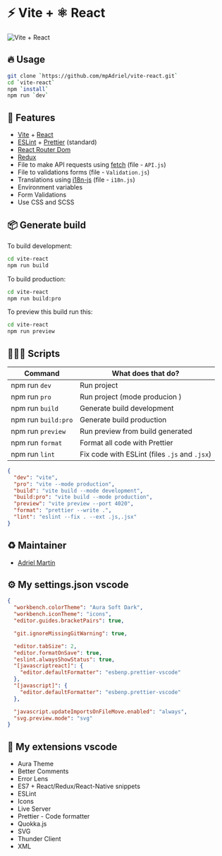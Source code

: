 # ⚡ Vite + ⚛ React

![Vite + React](https://fullstackcode.dev/wp-content/uploads/2022/01/vitereact.png)

## 🔥 Usage

```sh
git clone `https://github.com/mpAdriel/vite-react.git`
cd `vite-react`
npm `install`
npm run `dev`
```

## 🌈 Features

- [Vite](https://vitejs.dev/) + [React](https://es.reactjs.org/)
- [ESLint](https://eslint.org/) + [Prettier](https://prettier.io/) (standard)
- [React Router Dom](https://reactrouter.com/)
- [Redux](https://es.redux.js.org/)
- File to make API requests using [fetch](https://developer.mozilla.org/es/docs/Web/API/Fetch_API/Using_Fetch) (file - `API.js`)
- File to validations forms (file - `Validation.js`)
- Translations using [i18n-js](https://www.npmjs.com/package/i18n-js) (file - `i18n.js`)
- Environment variables
- Form Validations
- Use CSS and SCSS

## 📦 Generate build

To build development:

```sh
cd vite-react
npm run build
```

To build production:

```sh
cd vite-react
npm run build:pro
```

To preview this build run this:

```sh
cd vite-react
npm run preview
```

## 👨🏼‍💻 Scripts

| Command             | What does that do?                            |
| ------------------- | --------------------------------------------- |
| npm run `dev`       | Run project                                   |
| npm run `pro`       | Run project (mode producion )                 |
| npm run `build`     | Generate build development                    |
| npm run `build:pro` | Generate build production                     |
| npm run `preview`   | Run preview from build generated              |
| npm run `format`    | Format all code with Prettier                 |
| npm run `lint`      | Fix code with ESLint (files `.js` and `.jsx`) |

```json
{
  "dev": "vite",
  "pro": "vite --mode production",
  "build": "vite build --mode development",
  "build:pro": "vite build --mode production",
  "preview": "vite preview --port 4020",
  "format": "prettier --write .",
  "lint": "eslint --fix . --ext .js,.jsx"
}
```

## ♻ Maintainer

- [Adriel Martín](https://github.com/mpAdriel)

## ⚙ My settings.json vscode

```json
{
  "workbench.colorTheme": "Aura Soft Dark",
  "workbench.iconTheme": "icons",
  "editor.guides.bracketPairs": true,

  "git.ignoreMissingGitWarning": true,

  "editor.tabSize": 2,
  "editor.formatOnSave": true,
  "eslint.alwaysShowStatus": true,
  "[javascriptreact]": {
    "editor.defaultFormatter": "esbenp.prettier-vscode"
  },
  "[javascript]": {
    "editor.defaultFormatter": "esbenp.prettier-vscode"
  },

  "javascript.updateImportsOnFileMove.enabled": "always",
  "svg.preview.mode": "svg"
}
```

## 🙌 My extensions vscode

- Aura Theme
- Better Comments
- Error Lens
- ES7 + React/Redux/React-Native snippets
- ESLint
- Icons
- Live Server
- Prettier - Code formatter
- Quokka.js
- SVG
- Thunder Client
- XML
